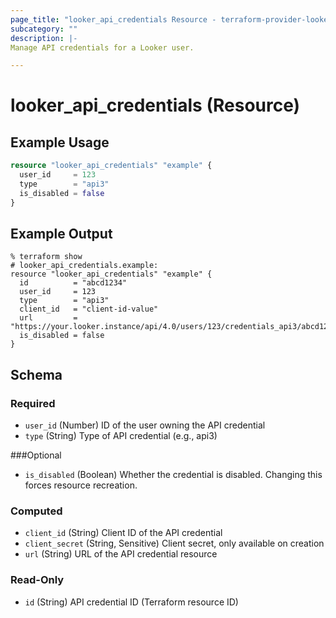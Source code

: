 ```yaml
---
page_title: "looker_api_credentials Resource - terraform-provider-looker"
subcategory: ""
description: |-
Manage API credentials for a Looker user.

---
```

# looker_api_credentials (Resource)

## Example Usage
```terraform
resource "looker_api_credentials" "example" {
  user_id     = 123
  type        = "api3"
  is_disabled = false
}
```

## Example Output
```
% terraform show
# looker_api_credentials.example:
resource "looker_api_credentials" "example" {
  id          = "abcd1234"
  user_id     = 123
  type        = "api3"
  client_id   = "client-id-value"
  url         = "https://your.looker.instance/api/4.0/users/123/credentials_api3/abcd1234"
  is_disabled = false
}
```

## Schema

### Required
- `user_id` (Number) ID of the user owning the API credential
- `type` (String) Type of API credential (e.g., api3)

###Optional
- `is_disabled` (Boolean) Whether the credential is disabled. Changing this forces resource recreation.
### Computed
- `client_id` (String) Client ID of the API credential
- `client_secret` (String, Sensitive) Client secret, only available on creation
- `url` (String) URL of the API credential resource
### Read-Only
- `id` (String) API credential ID (Terraform resource ID)
